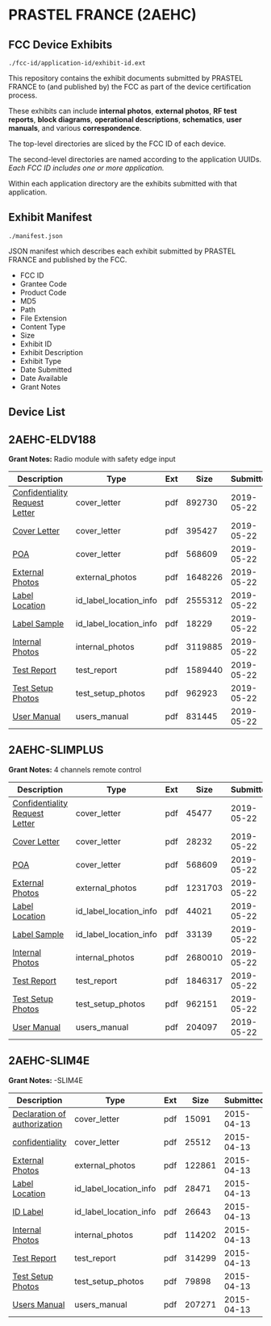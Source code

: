 # PRASTEL FRANCE (2AEHC)
## FCC Device Exhibits

```
./fcc-id/application-id/exhibit-id.ext
```

This repository contains the exhibit documents submitted by PRASTEL FRANCE to (and published by) the FCC as part of the device certification process.

These exhibits can include **internal photos**, **external photos**, **RF test reports**, **block diagrams**, **operational descriptions**, **schematics**, **user manuals**, and various **correspondence**.

The top-level directories are sliced by the FCC ID of each device.

The second-level directories are named according to the application UUIDs. *Each FCC ID includes one or more application.*

Within each application directory are the exhibits submitted with that application. 

## Exhibit Manifest

```
./manifest.json
```

JSON manifest which describes each exhibit submitted by PRASTEL FRANCE and published by the FCC.

- FCC ID
- Grantee Code
- Product Code
- MD5
- Path
- File Extension
- Content Type
- Size
- Exhibit ID
- Exhibit Description
- Exhibit Type
- Date Submitted
- Date Available
- Grant Notes

## Device List
## 2AEHC-ELDV188
**Grant Notes:** Radio module with safety edge input

| Description | Type | Ext | Size | Submitted | Available |
| ----------- | ---- | --- | ---- | --------- | --------- |
| [Confidentiality Request Letter](2AEHC-ELDV188/41342275b2f3af7cb52b5894f5ff4a2f/4288696.pdf) | cover_letter | pdf | 892730 | 2019-05-22 | 2019-05-22 |
| [Cover Letter](2AEHC-ELDV188/41342275b2f3af7cb52b5894f5ff4a2f/4288697.pdf) | cover_letter | pdf | 395427 | 2019-05-22 | 2019-05-22 |
| [POA](2AEHC-ELDV188/41342275b2f3af7cb52b5894f5ff4a2f/4288481.pdf) | cover_letter | pdf | 568609 | 2019-05-22 | 2019-05-22 |
| [External Photos](2AEHC-ELDV188/41342275b2f3af7cb52b5894f5ff4a2f/4288698.pdf) | external_photos | pdf | 1648226 | 2019-05-22 | 2019-05-22 |
| [Label Location](2AEHC-ELDV188/41342275b2f3af7cb52b5894f5ff4a2f/4288700.pdf) | id_label_location_info | pdf | 2555312 | 2019-05-22 | 2019-05-22 |
| [Label Sample](2AEHC-ELDV188/41342275b2f3af7cb52b5894f5ff4a2f/4288701.pdf) | id_label_location_info | pdf | 18229 | 2019-05-22 | 2019-05-22 |
| [Internal Photos](2AEHC-ELDV188/41342275b2f3af7cb52b5894f5ff4a2f/4288699.pdf) | internal_photos | pdf | 3119885 | 2019-05-22 | 2019-05-22 |
| [Test Report](2AEHC-ELDV188/41342275b2f3af7cb52b5894f5ff4a2f/4288703.pdf) | test_report | pdf | 1589440 | 2019-05-22 | 2019-05-22 |
| [Test Setup Photos](2AEHC-ELDV188/41342275b2f3af7cb52b5894f5ff4a2f/4288704.pdf) | test_setup_photos | pdf | 962923 | 2019-05-22 | 2019-05-22 |
| [User Manual](2AEHC-ELDV188/41342275b2f3af7cb52b5894f5ff4a2f/4288705.pdf) | users_manual | pdf | 831445 | 2019-05-22 | 2019-05-22 |
## 2AEHC-SLIMPLUS
**Grant Notes:** 4 channels remote control

| Description | Type | Ext | Size | Submitted | Available |
| ----------- | ---- | --- | ---- | --------- | --------- |
| [Confidentiality Request Letter](2AEHC-SLIMPLUS/0057a35e448c5bdb759209c2e0ac7310/4288475.pdf) | cover_letter | pdf | 45477 | 2019-05-22 | 2019-05-22 |
| [Cover Letter](2AEHC-SLIMPLUS/0057a35e448c5bdb759209c2e0ac7310/4288476.pdf) | cover_letter | pdf | 28232 | 2019-05-22 | 2019-05-22 |
| [POA](2AEHC-SLIMPLUS/0057a35e448c5bdb759209c2e0ac7310/4288481.pdf) | cover_letter | pdf | 568609 | 2019-05-22 | 2019-05-22 |
| [External Photos](2AEHC-SLIMPLUS/0057a35e448c5bdb759209c2e0ac7310/4288477.pdf) | external_photos | pdf | 1231703 | 2019-05-22 | 2019-05-22 |
| [Label Location](2AEHC-SLIMPLUS/0057a35e448c5bdb759209c2e0ac7310/4288479.pdf) | id_label_location_info | pdf | 44021 | 2019-05-22 | 2019-05-22 |
| [Label Sample](2AEHC-SLIMPLUS/0057a35e448c5bdb759209c2e0ac7310/4288480.pdf) | id_label_location_info | pdf | 33139 | 2019-05-22 | 2019-05-22 |
| [Internal Photos](2AEHC-SLIMPLUS/0057a35e448c5bdb759209c2e0ac7310/4288478.pdf) | internal_photos | pdf | 2680010 | 2019-05-22 | 2019-05-22 |
| [Test Report](2AEHC-SLIMPLUS/0057a35e448c5bdb759209c2e0ac7310/4288482.pdf) | test_report | pdf | 1846317 | 2019-05-22 | 2019-05-22 |
| [Test Setup Photos](2AEHC-SLIMPLUS/0057a35e448c5bdb759209c2e0ac7310/4288483.pdf) | test_setup_photos | pdf | 962151 | 2019-05-22 | 2019-05-22 |
| [User Manual](2AEHC-SLIMPLUS/0057a35e448c5bdb759209c2e0ac7310/4288484.pdf) | users_manual | pdf | 204097 | 2019-05-22 | 2019-05-22 |
## 2AEHC-SLIM4E
**Grant Notes:** -SLIM4E

| Description | Type | Ext | Size | Submitted | Available |
| ----------- | ---- | --- | ---- | --------- | --------- |
| [Declaration of authorization](2AEHC-SLIM4E/806637b7c24fc11af1b78bf73b6dd254/2582277.pdf) | cover_letter | pdf | 15091 | 2015-04-13 | 2015-04-13 |
| [confidentiality](2AEHC-SLIM4E/806637b7c24fc11af1b78bf73b6dd254/2582278.pdf) | cover_letter | pdf | 25512 | 2015-04-13 | 2015-04-13 |
| [External Photos](2AEHC-SLIM4E/806637b7c24fc11af1b78bf73b6dd254/2582273.pdf) | external_photos | pdf | 122861 | 2015-04-13 | 2015-04-13 |
| [Label Location](2AEHC-SLIM4E/806637b7c24fc11af1b78bf73b6dd254/2582297.pdf) | id_label_location_info | pdf | 28471 | 2015-04-13 | 2015-04-13 |
| [ID Label](2AEHC-SLIM4E/806637b7c24fc11af1b78bf73b6dd254/2582298.pdf) | id_label_location_info | pdf | 26643 | 2015-04-13 | 2015-04-13 |
| [Internal Photos](2AEHC-SLIM4E/806637b7c24fc11af1b78bf73b6dd254/2582274.pdf) | internal_photos | pdf | 114202 | 2015-04-13 | 2015-04-13 |
| [Test Report](2AEHC-SLIM4E/806637b7c24fc11af1b78bf73b6dd254/2582279.pdf) | test_report | pdf | 314299 | 2015-04-13 | 2015-04-13 |
| [Test Setup Photos](2AEHC-SLIM4E/806637b7c24fc11af1b78bf73b6dd254/2582275.pdf) | test_setup_photos | pdf | 79898 | 2015-04-13 | 2015-04-13 |
| [Users Manual](2AEHC-SLIM4E/806637b7c24fc11af1b78bf73b6dd254/2582276.pdf) | users_manual | pdf | 207271 | 2015-04-13 | 2015-04-13 |
